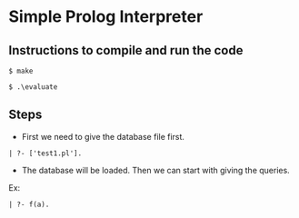 # Simple Prolog Interpreter

## Instructions to compile and run the code

`$ make`

`$ .\evaluate`

## Steps
- First we need to give the database file first.

`| ?- ['test1.pl'].`

- The database will be loaded. Then we can start with giving the queries.

Ex:

`| ?- f(a).`